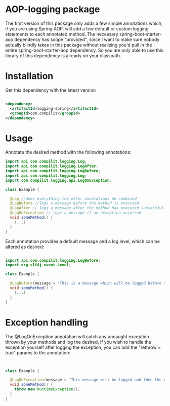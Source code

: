 # AOP-logging package

The first version of this package only adds a few simple annotations which, if you are using Spring AOP, will add a few
default or custom logging statements to each annotated method.
The necessary spring-boot-starter-aop dependency has scope "provided", since I want to make sure nobody actually blindly
takes in this package without realizing you'd pull in the entire spring-boot-starter-aop dependency. So you are only able to use
this library of this dependency is already on your classpath.

# Installation

Get this dependency with the latest version

```xml

<dependency>
  <artifactId>logging-spring</artifactId>
  <groupId>com.compilit</groupId>
</dependency>
```

# Usage

Annotate the desired method with the following annotations:

```java
import api.com.compilit.logging.Log;
import api.com.compilit.logging.LogAfter;
import api.com.compilit.logging.LogBefore;
import api.com.compilit.logging.Log;
import com.compilit.logging.api.LogOnException;

class Example {

  @Log //does everything the other annotations do combined
  @LogBefore //logs a message before the method is executed
  @LogAfter // logs a message after the method has executed successfully
  @LogOnException // logs a message if an exception occurred
  void someMethod() {
    (...)
  }
}
```

Each annotation provides a default message and a log level, which can be altered as desired:

```java

import api.com.compilit.logging.LogBefore;
import org.slf4j.event.Level;

class Example {

  @LogBefore(message = "This is a message which will be logged before method execution with log level WARN", level = Level.WARN)
  void someMethod() {
    (...)
  }
}
```

# Exception handling

The @LogOnException annotation will catch any uncaught exception thrown by your methods and log the desired, if you wish
to handle the exception yourself after logging the exception, you can add the "rethrow = true" params to the annotation:

```java


class Example {

  @LogOnException(message = "This message will be logged and then the exception will be rethrown", rethrow = true)
  void someMethod() {
    throw new RuntimeException();
  }
}
```
